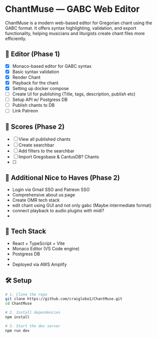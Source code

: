 # ChantMuse — GABC Web Editor

ChantMuse is a modern web-based editor for Gregorian chant using the GABC format. It offers syntax highlighting, validation, and export functionality, helping musicians and liturgists create chant files more efficiently.



## 🚀 Editor (Phase 1)
- [x] Monaco-based editor for GABC syntax
- [x] Basic syntax validation
- [x] Render Chant
- [x] Playback for the chant
- [x] Setting up docker compose
- [ ] Create UI for publishing (Title, tags, description, publish etc)
- [ ] Setup API w/ Postgress DB
- [ ] Publish chants to DB
- [ ] Link Patreon

## 🚀 Scores (Phase 2)
- [ ] View all published chants
- [ ] Create searchbar
- [ ] Add filters to the searchbar
- [ ] Import Gregobase & CantusDB? Chants
- [ ] 

## 🚀 Additional Nice to Haves (Phase 2)
- Login via Gmail SSO and Patreon SSO
- Comprehensive about us page
- Create OMR tech stack
- edit chant using GUI and not only gabc (Maybe intermediate format)
- connect playback to audio plugins with midi?
- 



## 🧰 Tech Stack
- React + TypeScript + Vite
- Monaco Editor (VS Code engine)
- Postgress DB
- 
- Deployed via AWS Amplify



## 🛠 Setup

```bash
# 1. Clone the repo
git clone https://github.com/craiglobo1/ChantMuse.git
cd ChantMuse

# 2. Install dependencies
npm install

# 3. Start the dev server
npm run dev
